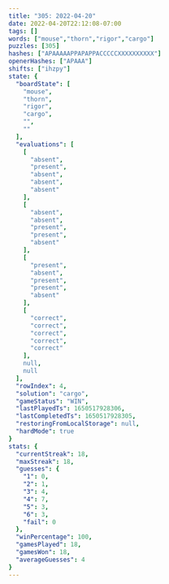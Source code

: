 ```yaml
---
title: "305: 2022-04-20"
date: 2022-04-20T22:12:08-07:00
tags: []
words: ["mouse","thorn","rigor","cargo"]
puzzles: [305]
hashes: ["APAAAAAPPAPAPPACCCCCXXXXXXXXXX"]
openerHashes: ["APAAA"]
shifts: ["ihzpy"]
state: {
  "boardState": [
    "mouse",
    "thorn",
    "rigor",
    "cargo",
    "",
    ""
  ],
  "evaluations": [
    [
      "absent",
      "present",
      "absent",
      "absent",
      "absent"
    ],
    [
      "absent",
      "absent",
      "present",
      "present",
      "absent"
    ],
    [
      "present",
      "absent",
      "present",
      "present",
      "absent"
    ],
    [
      "correct",
      "correct",
      "correct",
      "correct",
      "correct"
    ],
    null,
    null
  ],
  "rowIndex": 4,
  "solution": "cargo",
  "gameStatus": "WIN",
  "lastPlayedTs": 1650517928306,
  "lastCompletedTs": 1650517928305,
  "restoringFromLocalStorage": null,
  "hardMode": true
}
stats: {
  "currentStreak": 18,
  "maxStreak": 18,
  "guesses": {
    "1": 0,
    "2": 1,
    "3": 4,
    "4": 7,
    "5": 3,
    "6": 3,
    "fail": 0
  },
  "winPercentage": 100,
  "gamesPlayed": 18,
  "gamesWon": 18,
  "averageGuesses": 4
}
---
```


<!-- more -->
